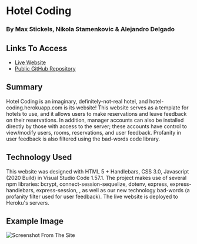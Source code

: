 # Hotel Coding
### By Max Stickels, Nikola Stamenkovic & Alejandro Delgado
## Links To Access
* [Live Website](https://hotel-coding.herokuapp.com/)
* [Public GitHub Repository](https://github.com/maxwellstickels/hotel-reservations/)

## Summary
Hotel Coding is an imaginary, definitely-not-real hotel, and hotel-coding.herokuapp.com is its website! This website serves as a template for hotels to use, and it allows users to make reservations and leave feedback on their reservations. In addition, manager accounts can also be installed directly by those with access to the server; these accounts have control to view/modify users, rooms, reservations, and user feedback. Profanity in user feedback is also filtered using the bad-words code library.

## Technology Used

This website was designed with HTML 5 + Handlebars, CSS 3.0, Javascript (2020 Build) in Visual Studio Code 1.57.1. The project makes use of several npm libraries: bcrypt, connect-session-sequelize, dotenv, express, express-handlebars, express-session, , as well as our new technology bad-words (a profanity filter used for user feedback). The live website is deployed to Heroku's servers.

## Example Image
![Screenshot From The Site](https://github.com/maxwellstickels/hotel-coding/blob/main/public/fullsitescreenshot.PNG)